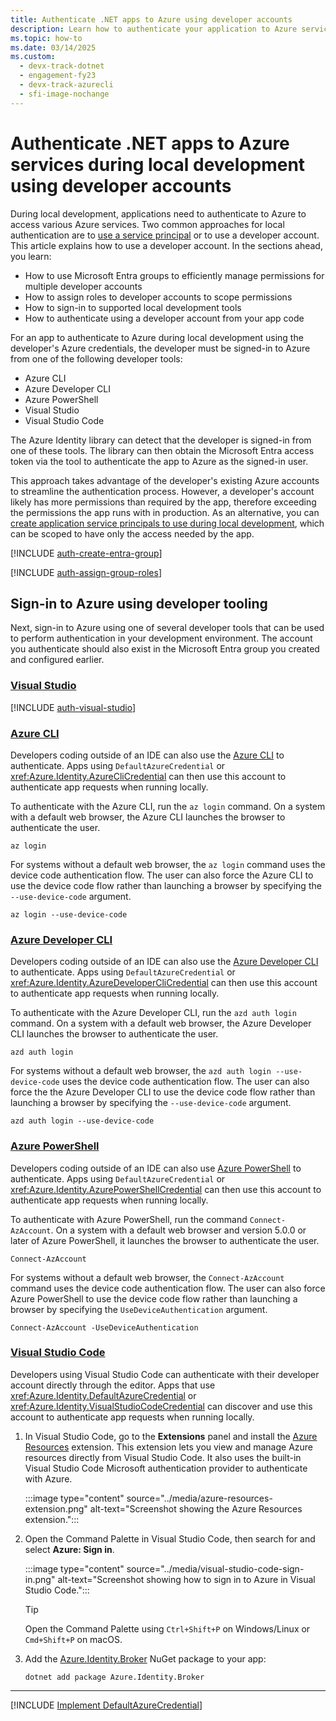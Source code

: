```yaml
---
title: Authenticate .NET apps to Azure using developer accounts
description: Learn how to authenticate your application to Azure services when using the Azure SDK for .NET during local development using developer accounts.
ms.topic: how-to
ms.date: 03/14/2025
ms.custom:
  - devx-track-dotnet
  - engagement-fy23
  - devx-track-azurecli
  - sfi-image-nochange
---
```


# Authenticate .NET apps to Azure services during local development using developer accounts

During local development, applications need to authenticate to Azure to access various Azure services. Two common approaches for local authentication are to [use a service principal](local-development-service-principal.md) or to use a developer account. This article explains how to use a developer account. In the sections ahead, you learn:

- How to use Microsoft Entra groups to efficiently manage permissions for multiple developer accounts
- How to assign roles to developer accounts to scope permissions
- How to sign-in to supported local development tools
- How to authenticate using a developer account from your app code

For an app to authenticate to Azure during local development using the developer's Azure credentials, the developer must be signed-in to Azure from one of the following developer tools:

- Azure CLI
- Azure Developer CLI
- Azure PowerShell
- Visual Studio
- Visual Studio Code

The Azure Identity library can detect that the developer is signed-in from one of these tools. The library can then obtain the Microsoft Entra access token via the tool to authenticate the app to Azure as the signed-in user.

This approach takes advantage of the developer's existing Azure accounts to streamline the authentication process. However, a developer's account likely has more permissions than required by the app, therefore exceeding the permissions the app runs with in production. As an alternative, you can [create application service principals to use during local development](./local-development-service-principal.md), which can be scoped to have only the access needed by the app.

[!INCLUDE [auth-create-entra-group](../includes/auth-create-entra-group.md)]

[!INCLUDE [auth-assign-group-roles](../includes/auth-assign-group-roles.md)]

## Sign-in to Azure using developer tooling

Next, sign-in to Azure using one of several developer tools that can be used to perform authentication in your development environment. The account you authenticate should also exist in the Microsoft Entra group you created and configured earlier.

### [Visual Studio](#tab/sign-in-visual-studio)

[!INCLUDE [auth-visual-studio](../includes/auth-visual-studio.md)]

### [Azure CLI](#tab/sign-in-azure-cli)

Developers coding outside of an IDE can also use the [Azure CLI](/cli/azure/what-is-azure-cli) to authenticate. Apps using `DefaultAzureCredential` or <xref:Azure.Identity.AzureCliCredential> can then use this account to authenticate app requests when running locally.

To authenticate with the Azure CLI, run the `az login` command. On a system with a default web browser, the Azure CLI launches the browser to authenticate the user.

```azurecli
az login
```

For systems without a default web browser, the `az login` command uses the device code authentication flow. The user can also force the Azure CLI to use the device code flow rather than launching a browser by specifying the `--use-device-code` argument.

```azurecli
az login --use-device-code
```

### [Azure Developer CLI](#tab/sign-in-azure-developer-cli)

Developers coding outside of an IDE can also use the [Azure Developer CLI](/azure/developer/azure-developer-cli/overview) to authenticate. Apps using `DefaultAzureCredential` or <xref:Azure.Identity.AzureDeveloperCliCredential> can then use this account to authenticate app requests when running locally.

To authenticate with the Azure Developer CLI, run the `azd auth login` command. On a system with a default web browser, the Azure Developer CLI launches the browser to authenticate the user.

```azdeveloper
azd auth login
```

For systems without a default web browser, the `azd auth login --use-device-code` uses the device code authentication flow. The user can also force the the Azure Developer CLI to use the device code flow rather than launching a browser by specifying the `--use-device-code` argument.

```azdeveloper
azd auth login --use-device-code
```

### [Azure PowerShell](#tab/sign-in-azure-powershell)

Developers coding outside of an IDE can also use [Azure PowerShell](/powershell/azure/what-is-azure-powershell) to authenticate. Apps using `DefaultAzureCredential` or <xref:Azure.Identity.AzurePowerShellCredential> can then use this account to authenticate app requests when running locally.

To authenticate with Azure PowerShell, run the command `Connect-AzAccount`. On a system with a default web browser and version 5.0.0 or later of Azure PowerShell, it launches the browser to authenticate the user.

```azurepowershell
Connect-AzAccount
```

For systems without a default web browser, the `Connect-AzAccount` command uses the device code authentication flow. The user can also force Azure PowerShell to use the device code flow rather than launching a browser by specifying the `UseDeviceAuthentication` argument.

```azurepowershell
Connect-AzAccount -UseDeviceAuthentication
```

### [Visual Studio Code](#tab/sign-in-visual-studio-code)

Developers using Visual Studio Code can authenticate with their developer account directly through the editor. Apps that use <xref:Azure.Identity.DefaultAzureCredential> or <xref:Azure.Identity.VisualStudioCodeCredential> can discover and use this account to authenticate app requests when running locally.

1. In Visual Studio Code, go to the **Extensions** panel and install the [Azure Resources](https://marketplace.visualstudio.com/items?itemName=ms-azuretools.vscode-azureresourcegroups) extension. This extension lets you view and manage Azure resources directly from Visual Studio Code. It also uses the built-in Visual Studio Code Microsoft authentication provider to authenticate with Azure.

    :::image type="content" source="../media/azure-resources-extension.png" alt-text="Screenshot showing the Azure Resources extension.":::

1. Open the Command Palette in Visual Studio Code, then search for and select **Azure: Sign in**.

    :::image type="content" source="../media/visual-studio-code-sign-in.png" alt-text="Screenshot showing how to sign in to Azure in Visual Studio Code.":::

    > [!TIP]
    > Open the Command Palette using `Ctrl+Shift+P` on Windows/Linux or `Cmd+Shift+P` on macOS.

1. Add the [Azure.Identity.Broker](https://www.nuget.org/packages/Azure.Identity.Broker) NuGet package to your app:

    ```dotnetcli
    dotnet add package Azure.Identity.Broker
    ```

---

[!INCLUDE [Implement DefaultAzureCredential](<../includes/implement-defaultazurecredential.md>)]
